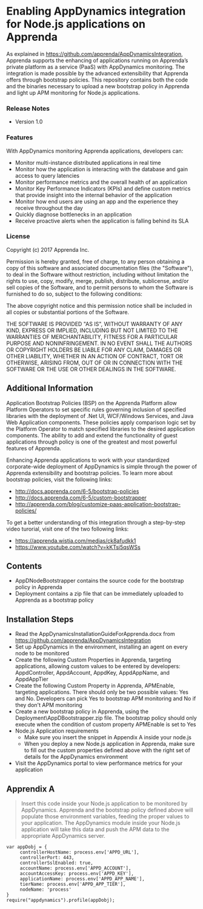 # Enabling AppDynamics integration for Node.js applications on Apprenda

As explained in https://github.com/apprenda/AppDynamicsIntegration, Apprenda supports the enhancing of applications running on Apprenda’s private platform as a service (PaaS) with AppDynamics monitoring. The integration is made possible by the advanced extensibility that Apprenda offers through bootstrap policies. This repository contains both the code and the binaries necessary to upload a new bootstrap policy in Apprenda and light up APM monitoring for Node.js applications.

<h3>Release Notes</h3>

+ Version 1.0

<h3>Features</h3>
With AppDynamics monitoring Apprenda applications, developers can:

- Monitor multi-instance distributed applications in real time
- Monitor how the application is interacting with the database and gain access to query latencies
- Monitor performance metrics and the overall health of an application
- Monitor Key Performance Indicators (KPIs) and define custom metrics that provide insight into the internal behavior of the application
- Monitor how end users are using an app and the experience they receive throughout the day
- Quickly diagnose bottlenecks in an application 
- Receive proactive alerts when the application is falling behind its SLA

<h3>License</h3>
Copyright (c) 2017 Apprenda Inc.

Permission is hereby granted, free of charge, to any person obtaining a copy of this software and associated documentation files (the "Software"), to deal in the Software without restriction, including without limitation the rights to use, copy, modify, merge, publish, distribute, sublicense, and/or sell copies of the Software, and to permit persons to whom the Software is furnished to do so, subject to the following conditions:

The above copyright notice and this permission notice shall be included in all copies or substantial portions of the Software.

THE SOFTWARE IS PROVIDED "AS IS", WITHOUT WARRANTY OF ANY KIND, EXPRESS OR IMPLIED, INCLUDING BUT NOT LIMITED TO THE WARRANTIES OF MERCHANTABILITY, FITNESS FOR A PARTICULAR PURPOSE AND NONINFRINGEMENT. IN NO EVENT SHALL THE AUTHORS OR COPYRIGHT HOLDERS BE LIABLE FOR ANY CLAIM, DAMAGES OR OTHER LIABILITY, WHETHER IN AN ACTION OF CONTRACT, TORT OR OTHERWISE, ARISING FROM, OUT OF OR IN CONNECTION WITH THE SOFTWARE OR THE USE OR OTHER DEALINGS IN THE SOFTWARE.

<h2>Additional Information</h2>
Application Bootstrap Policies (BSP) on the Apprenda Platform allow Platform Operators to set specific rules governing inclusion of specified libraries with the deployment of .Net UI, WCF/Windows Services, and Java Web Application components. These policies apply comparison logic set by the Platform Operator to match specified libraries to the desired application components. The ability to add and extend the functionality of guest applications through policy is one of the greatest and most powerful features of Apprenda.

Enhancing Apprenda applications to work with your standardized corporate-wide deployment of AppDynamics is simple through the power of Apprenda extensibility and bootstrap policies. To learn more about bootstrap policies, visit the following links:
- http://docs.apprenda.com/6-5/bootstrap-policies
- http://docs.apprenda.com/6-5/custom-bootstrapper
- http://apprenda.com/blog/customize-paas-application-bootstrap-policies/

To get a better understanding of this integration through a step-by-step video turorial, visit one of the two following links:
- https://apprenda.wistia.com/medias/ck8afudkk1
- https://www.youtube.com/watch?v=kKTsi5qsWSs

<h2>Contents</h2>

- AppDNodeBootstrapper contains the source code for the bootstrap policy in Apprenda
- Deployment contains a zip file that can be immediately uploaded to Apprenda as a bootstrap policy

<h2>Installation Steps</h2>

- Read the AppDynamicsInstallationGuideForApprenda.docx from https://github.com/apprenda/AppDynamicsIntegration
- Set up AppDynamics in the environment, installing an agent on every node to be monitored
- Create the following Custom Properties in Apprenda, targeting applications, allowing custom values to be entered by developers: AppdController, AppdAccount, AppdKey, AppdAppName, and AppdAppTier
- Create the following Custom Property in Apprenda, APMEnable, targeting applications. There should only be two possible values: Yes and No. Developers can pick Yes to bootstrap APM monitoring and No if they don't APM monitoring
- Create a new bootstrap policy in Apprenda, using the Deployment\AppDBootstrapper.zip file. The bootstrap policy should only execute when the condition of custom property APMEnable is set to Yes
- Node.js Application requirements
  - Make sure you insert the snippet in Appendix A inside your node.js
  - When you deploy a new Node.js application in Apprenda, make sure to fill out the custom properties defined above with the right set of details for the AppDynamics environment
- Visit the AppDynamics portal to view performance metrics for your application


<h2>Apprendix A</h2>

> Insert this code inside your Node.js application to be monitored by AppDynamics. Apprenda and the bootstrap policy defined above will populate those environment variables, feeding the proper values to your application. The AppDynamics module inside your Node.js application will take this data and push the APM data to the appropriate AppDynamics server.

```
var appDobj = {
	 controllerHostName: process.env['APPD_URL'],
	 controllerPort: 443, 
	 controllerSslEnabled: true,
	 accountName: process.env['APPD_ACCOUNT'],
	 accountAccessKey: process.env['APPD_KEY'],
	 applicationName: process.env['APPD_APP_NAME'],
	 tierName: process.env['APPD_APP_TIER'],
	 nodeName: 'process'
}
require("appdynamics").profile(appDobj);
```
